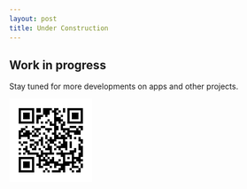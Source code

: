 ```yaml
---
layout: post
title: Under Construction
---
```


## Work in progress

Stay tuned for more developments on apps and other projects.

![text](/images/chart.png)



